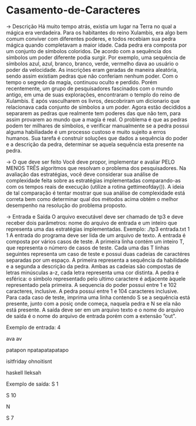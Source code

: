 # Casamento-de-Caracteres
-> Descrição
Há muito tempo atrás, existia um lugar na Terra no qual a mágica era verdadeira. Para
os habitantes do reino Xulambis, era algo bem comum conviver com diferentes poderes, e todos
recebiam sua pedra mágica quando completavam a maior idade.
Cada pedra era composta por um conjunto de símbolos coloridos. De acordo com a sequência
dos símbolos um poder diferente podia surgir. Por exemplo, uma sequência de símbolos azul, azul,
branco, branco, verde, vermelho dava ao usuário o poder da velocidade. As inscrições eram geradas
de maneira aleatória, sendo assim existiam pedras que não conferiam nenhum poder.
Com o tempo o segredo da magía, continuou oculto e perdido. Porém recentemente, um grupo de
pesquisadores fascinados com o mundo antigo, em uma de suas explorações, encontraram o templo
do reino de Xulambis. E após vasculharem os livros, descobriram um dicionario que relacionava
cada conjunto de símbolos a um poder. Agora estão decididos a separarem as pedras que realmente
tem poderes das que não tem, para assim provarem ao mundo que a magía é real.
O problema é que as pedras podem ter milhares de símbolos, e verificar manualmente se a pedra
possui alguma habiliadade é um processo custoso e muito sujeito a erros humanos. Sua tarefa é
construir soluções que dados a sequência do poder e a descrição da pedra, determinar se aquela 
sequência esta presente na pedra.

-> O que deve ser feito
Você deve propor, implementar e avaliar PELO MENOS TRÊS algoritmos que resolvam o
problema dos pesquisadores.
Na avaliação das estratégias, você deve considerar sua análise de complexidade feita sobre as
estratégias implementadas comparando-as com os tempos reais de execução (utilize a rotina gettimeofday()). A ideia de tal comparação é tentar mostrar que sua análise de complexidade está
correta bem como determinar qual dos métodos acima obtém o melhor desempenho na resolução
do problema proposto.

-> Entrada e Saída
O arquivo executável deve ser chamado de tp3 e deve receber dois parâmetros: nome do arquivo
de entrada e um inteiro que representa uma das estratégias implementadas. Exemplo:
./tp3 entrada.txt 1
1
A entrada do programa deve ser lida de um arquivo de texto. A entrada é composta por vários
casos de teste. A primeira linha contém um inteiro T, que representa o número de casos de teste.
Cada uma das T linhas seguintes representa um caso de teste e possui duas cadeias de caractéres
separadas por um espaço. A primeira representa a sequência da habilidade e a segunda a descrição
da pedra. Ambas as cadeias são compostas de letras minúsculas a-z, cada letra representa uma
cor distinta. A pedra é esférica: o simbolo representado pelo ultimo caractere é adjacente àquele
representado pela primeira. A sequencia do poder possui entre 1 e 102
caracteres, inclusive. A
pedra possui entre 1 e 104
caracteres inclusive.
Para cada caso de teste, imprima uma linha contendo S se a sequência está presente, junto com
a posiç onde começa, naquela pedra e N se ela não está presente.
A saída deve ser em um arquivo texto e o nome do arquivo de saída é o nome do arquivo de
entrada porém com a extensão ”out".

Exemplo de entrada:
4

ava av

patapon npatapatapatapo

isitfriday ohnoitisnt

haskell lleksah

Exemplo de saída:
S 1

S 10

N

S 7


